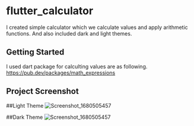 # flutter_calculator

I created simple calculator which we calculate values and apply arithmetic functions.
And also included dark and light themes.

## Getting Started


I used dart package for calculting values are as following.
https://pub.dev/packages/math_expressions


## Project Screenshot
 
 ##Light Theme
 ![Screenshot_1680505457](https://user-images.githubusercontent.com/56191939/229439371-896df179-24ed-4bf8-9e35-3a99a9fcb835.png)

 
  ##Dark Theme
  ![Screenshot_1680505457](https://user-images.githubusercontent.com/56191939/229439484-ec1ca8bb-0843-4913-8032-a1d975f8086f.png)
